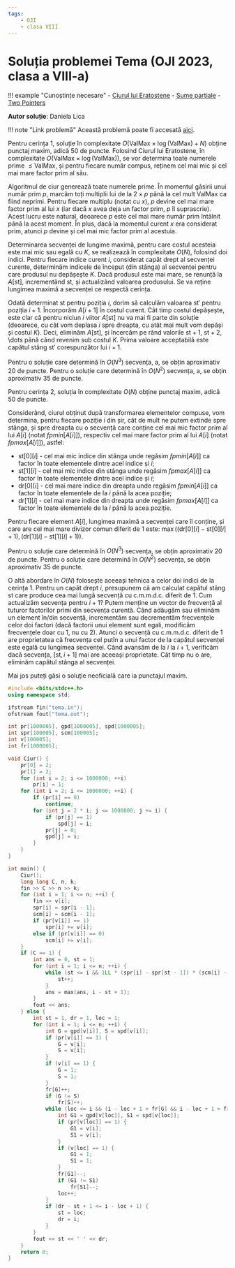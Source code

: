 ```yaml
---
tags:
    - OJI
    - clasa VIII
---
```


# Soluția problemei Tema (OJI 2023, clasa a VIII-a)

!!! example "Cunoștințe necesare"
    - [Ciurul lui Eratostene](../../../../usor/sieve.md)
    - [Sume parțiale](../../../../usor/partial-sums.md)
    - [Two Pointers](../../../../mediu/two-pointers.md)

**Autor soluție**: Daniela Lica

!!! note "Link problemă"
    Această problemă poate fi accesată [aici](https://kilonova.ro/problems/516/).

Pentru cerința 1, soluție în complexitate $O(\text{ValMax} \times \log(\text{ValMax}) + N)$ obține punctaj maxim, adică 50 de puncte. Folosind Ciurul lui Eratostene, în complexitate $O(\text{ValMax} \times \log(\text{ValMax}))$, se vor determina toate numerele prime $\leq \text{ValMax}$, și pentru fiecare număr compus, reținem cel mai mic și cel mai mare factor prim al său.

Algoritmul de ciur generează toate numerele prime. În momentul găsirii unui număr prim
$p$, marcăm toți multiplii lui de la $2 \times p$ până la cel mult ValMax ca fiind neprimi. Pentru fiecare multiplu (notat cu $x$), $p$ devine cel mai mare factor prim al lui $x$ (iar dacă $x$ avea deja un factor prim, $p$ îl suprascrie). Acest lucru este natural, deoarece $p$ este cel mai mare număr prim întâlnit până la acest moment. În plus, dacă la momentul curent $x$ era considerat prim, atunci $p$ devine și cel mai mic factor prim al acestuia.

Determinarea secvenței de lungime maximă, pentru care costul acesteia este mai mic sau
egală cu $K$, se realizează în complexitate $O(N)$, folosind doi indici. Pentru fiecare indice curent $i$, considerat capăt drept al secvenței curente, determinăm indicele de început (din stânga) al secvenței pentru care produsul nu depășește $K$. Dacă produsul este mai mare, se renunță la $A[\text{st}]$, incrementând $\text{st}$, și actualizând valoarea produsului. Se va reține lungimea maximă a secvenței ce respectă cerința.

Odată determinat $\text{st}$ pentru poziția $i$, dorim să calculăm valoarea $\text{st}'$ pentru poziția $i + 1$. Încorporăm $A[i +1]$ în costul curent. Cât timp costul depășește, este clar că pentru niciun $i$ viitor $A[\text{st}]$ nu va mai fi parte din soluție (deoarece, cu cât vom deplasa $i$ spre dreapta, cu atât mai mult vom depăși și costul $K$). Deci, eliminăm $A[\text{st}]$, și încercăm pe rând valorile $\text{st} + 1$, $\text{st} + 2$, \dots până cănd revenim sub costul $K$. Prima valoare acceptabilă este capătul stâng $\text{st}'$ corespunzător lui $i + 1$.

Pentru o soluție care determină în $O(N^3)$ secvența, a, se obțin aproximativ 20 de puncte.
Pentru o soluție care determină în $O(N^2)$ secvența, a, se obțin aproximativ 35 de puncte.

Pentru cerința 2, soluția în complexitate $O(N)$ obține punctaj maxim, adică 50 de puncte.

Considerând, ciurul obținut după transformarea elementelor compuse, vom determina, pentru fiecare poziție $i$ din șir, cât de mult ne putem extinde spre stânga, și spre dreapta cu o secvență care conține cel mai mic factor prim al lui $A[i]$ (notat $fpmin[A[i]]$), respectiv cel mai mare factor prim al lui $A[i]$ (notat $fpmax[A[i]]$), astfel:

- $\text{st}[0][i]$ - cel mai mic indice din stânga unde regăsim $fpmin[A[i]]$ ca factor în toate elementele dintre acel indice și $i$;
- $\text{st}[1][i]$ - cel mai mic indice din stânga unde regăsim $fpmax[A[i]]$ ca factor în toate elementele dintre acel indice și $i$;
- $\text{dr}[0][i]$ - cel mai mare indice din dreapta unde regăsim $fpmin[A[i]]$ ca factor în toate elementele de la $i$ până la acea poziție;
- $\text{dr}[1][i]$ - cel mai mare indice din dreapta unde regăsim $fpmax[A[i]]$ ca factor în toate elementele de la $i$ până la acea poziție.

Pentru fiecare element $A[i]$, lungimea maximă a secvenței care îl conține, și care are cel mai mare divizor comun diferit de 1 este: $\max((\text{dr}[0][i] - \text{st}[0][i] + 1), (\text{dr}[1][i] - \text{st}[1][i] + 1))$.

Pentru o soluție care determină în $O(N^3)$ secvența, se obțin aproximativ 20 de puncte.
Pentru o soluție care determină în $O(N^2)$ secvența, se obțin aproximativ 35 de puncte.

O altă abordare în $O(N)$ folosește aceeași tehnica a celor doi indici de la cerința 1. Pentru un capăt drept $i$, presupunem că am calculat capătul stâng $\text{st}$ care produce cea mai lungă secvență cu c.m.m.d.c. diferit de 1. Cum actualizăm secvența pentru $i + 1$? Putem menține un vector de frecvență al tuturor factorilor primi din secvența curentă. Când adăugăm sau eliminăm un element în/din secvență, incrementăm sau decrementăm frecvențele celor doi factori (dacă factorii unui element sunt egali, modificăm frecvențele doar cu 1, nu cu 2). Atunci o secvență cu c.m.m.d.c. diferit de 1 are proprietatea că frecvența cel putîn a unui factor de la capătul secvenței este egală cu lungimea secvenței. Când avansăm de la $i$ la $i + 1$, verificăm dacă secvența, $[\text{st}, i + 1]$ mai are aceeași proprietate. Cât timp nu o are, eliminăm capătul stânga al secvenței.

Mai jos puteți găsi o soluție neoficială care ia punctajul maxim.

```cpp
#include <bits/stdc++.h>
using namespace std;

ifstream fin("tema.in");
ofstream fout("tema.out");

int pr[1000005], gpd[1000005], spd[1000005];
int spr[100005], scm[100005];
int v[100005];
int fr[1000005];

void Ciur() {
    pr[0] = 2;
    pr[1] = 2;
    for (int i = 2; i <= 1000000; ++i)
        pr[i] = 1;
    for (int i = 2; i <= 1000000; ++i) {
        if (pr[i] == 0)
            continue;
        for (int j = 2 * i; j <= 1000000; j += i) {
            if (pr[j] == 1)
                spd[j] = i;
            pr[j] = 0;
            gpd[j] = i;
        }
    }
}

int main() {
    Ciur();
    long long C, n, k;
    fin >> C >> n >> k;
    for (int i = 1; i <= n; ++i) {
        fin >> v[i];
        spr[i] = spr[i - 1];
        scm[i] = scm[i - 1];
        if (pr[v[i]] == 1)
            spr[i] += v[i];
        else if (pr[v[i]] == 0)
            scm[i] += v[i];
    }
    if (C == 1) {
        int ans = 0, st = 1;
        for (int i = 1; i <= n; ++i) {
            while (st <= i && 1LL * (spr[i] - spr[st - 1]) * (scm[i] - scm[st - 1]) > k) {
                st++;
            }
            ans = max(ans, i - st + 1);
        }
        fout << ans;
    } else {
        int st = 1, dr = 1, loc = 1;
        for (int i = 1; i <= n; ++i) {
            int G = gpd[v[i]], S = spd[v[i]];
            if (pr[v[i]] == 1) {
                G = v[i];
                S = v[i];
            }
            if (v[i] == 1) {
                G = 1;
                S = 1;
            }
            fr[G]++;
            if (G != S)
                fr[S]++;
            while (loc <= i && (i - loc + 1 > fr[G] && i - loc + 1 > fr[S])) {
                int G1 = gpd[v[loc]], S1 = spd[v[loc]];
                if (pr[v[loc]] == 1) {
                    G1 = v[i];
                    S1 = v[i];
                }
                if (v[loc] == 1) {
                    G1 = 1;
                    S1 = 1;
                }
                fr[G1]--;
                if (G1 != S1)
                    fr[S1]--;
                loc++;
            }
            if (dr - st + 1 <= i - loc + 1) {
                st = loc;
                dr = i;
            }
        }
        fout << st << ' ' << dr;
    }
    return 0;
}
```